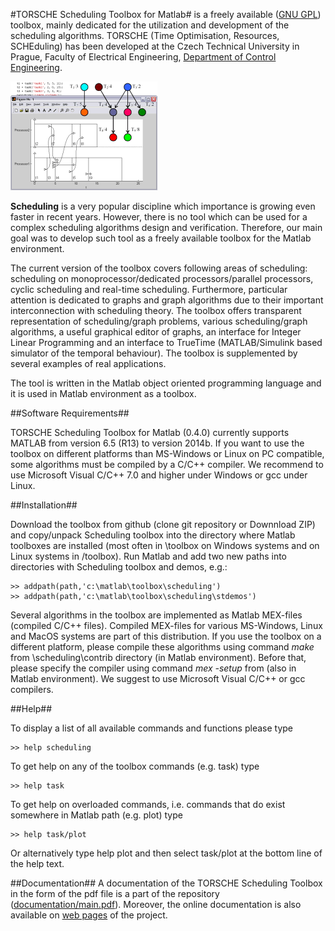 #TORSCHE Scheduling Toolbox for Matlab#
is a freely available ([GNU GPL][l_gnu]) toolbox, mainly dedicated for the utilization and development of the scheduling algorithms. TORSCHE (Time Optimisation, Resources, SCHEduling) has been developed at the Czech Technical University in Prague, Faculty of Electrical Engineering, [Department of Control Engineering][l_dce]. 

![TORSCHE Example][i_example]

<b>Scheduling</b> is a very popular discipline which importance is growing even faster in recent years. However, there is no tool which can be used for a complex scheduling algorithms design and verification. Therefore, our main goal was to develop such tool as a freely available toolbox for the Matlab environment.

The current version of the toolbox covers following areas of scheduling: scheduling on monoprocessor/dedicated processors/parallel processors, cyclic scheduling and real-time scheduling. Furthermore, particular attention is dedicated to graphs and graph algorithms due to their important interconnection with scheduling theory. The toolbox offers transparent representation of scheduling/graph problems, various scheduling/graph algorithms, a useful graphical editor of graphs, an interface for Integer Linear Programming and an interface to TrueTime (MATLAB/Simulink based simulator of the temporal behaviour). The toolbox is supplemented by several examples of real applications.

The tool is written in the Matlab object oriented programming language and it is used in Matlab environment as a toolbox.

##Software Requirements##

TORSCHE Scheduling Toolbox for Matlab (0.4.0) currently supports MATLAB from version 6.5 (R13) to version 2014b. If you want to use the toolbox on different platforms than MS-Windows or Linux on PC compatible, some algorithms must be compiled by a C/C++ compiler. We recommend to use Microsoft Visual C/C++ 7.0 and higher under Windows or gcc under Linux.

##Installation##

Download the toolbox from github (clone git repository or Downnload ZIP) and copy/unpack Scheduling toolbox into the directory where Matlab toolboxes are installed (most often in <Matlab root>\toolbox on Windows systems and on Linux systems in <Matlab root>/toolbox). Run Matlab and add two new paths into directories with Scheduling toolbox and demos, e.g.:

    >> addpath(path,'c:\matlab\toolbox\scheduling')
    >> addpath(path,'c:\matlab\toolbox\scheduling\stdemos')

Several algorithms in the toolbox are implemented as Matlab MEX-files (compiled C/C++ files). Compiled MEX-files for various MS-Windows, Linux and MacOS systems are part of this distribution. If you use the toolbox on a different platform, please compile these algorithms using command *make* from \scheduling\contrib directory (in Matlab environment). Before that, please specify the compiler using command *mex -setup* from (also in Matlab environment). We suggest to use Microsoft Visual C/C++ or gcc compilers.

##Help##

To display a list of all available commands and functions please type

    >> help scheduling

To get help on any of the toolbox commands (e.g. task) type

    >> help task

To get help on overloaded commands, i.e. commands that do exist somewhere in Matlab path (e.g. plot) type

    >> help task/plot

Or alternatively type help plot and then select task/plot at the bottom line of the help text.

##Documentation##
A documentation of the TORSCHE Scheduling Toolbox in the form of the pdf file is a part of the repository ([documentation/main.pdf][l_doc]). Moreover, the online documentation is also available on [web pages][l_webpage] of the project.

[l_dce]: http://dce.fel.cvut.cz/en/
[l_doc]: documentation/main.pdf
[l_gnu]: LICENSE
[l_webpage]: https://rtime.felk.cvut.cz/scheduling-toolbox/
[i_example]: images/intro.gif
